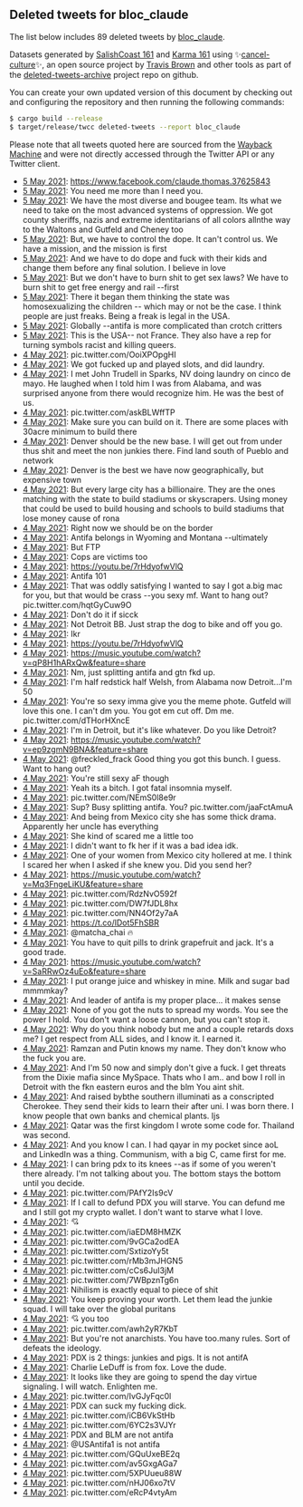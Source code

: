 ## Deleted tweets for bloc_claude

The list below includes 89 deleted tweets by
[bloc_claude](https://twitter.com/bloc_claude).



Datasets generated by [SalishCoast 161](https://twitter.com/SalishCoastA) and [Karma 161](https://twitter.com/KarmaOneSixOne)
using ✨[cancel-culture](https://github.com/travisbrown/cancel-culture)✨, an open source project by [Travis Brown](https://twitter.com/travisbrown) 
and other tools as part of the [deleted-tweets-archive](https://github.com/salcoast/deleted-tweets-archive/) project repo on github.

You can create your own updated version of this document by checking out and configuring the
repository and then running the following commands:

```bash
$ cargo build --release
$ target/release/twcc deleted-tweets --report bloc_claude
```

Please note that all tweets quoted here are sourced from the
[Wayback Machine](https://web.archive.org) and were not directly accessed through the Twitter API or
any Twitter client.

* [ 5 May 2021](https://web.archive.org/web/20210505004809/https://twitter.com/bloc_claude/status/1389743609742864386): https://www.facebook.com/claude.thomas.37625843
* [ 5 May 2021](https://web.archive.org/web/20210505002245/https://twitter.com/bloc_claude/status/1389737078389346309): You need me more than I need you.
* [ 5 May 2021](https://web.archive.org/web/20210505002228/https://twitter.com/bloc_claude/status/1389736992175534080): We have the most diverse and bougee team. Its what we need to take on the most advanced systems of oppression. We got county sheriffs, nazis and extreme identitarians of all colors allnthe way to the Waltons and Gutfeld and Cheney too
* [ 5 May 2021](https://web.archive.org/web/20210505001954/https://twitter.com/bloc_claude/status/1389736413457956882): But, we have to control the dope. It can't control us. We have a mission, and the mission is first
* [ 5 May 2021](https://web.archive.org/web/20210505001508/https://twitter.com/bloc_claude/status/1389735325501693954): And we have to do dope and fuck with their kids and change them before any final solution. I believe in love
* [ 5 May 2021](https://web.archive.org/web/20210505001445/https://twitter.com/bloc_claude/status/1389735103136473088): But we don't have to burn shit to get sex laws? We have to burn shit to get free energy and rail --first
* [ 5 May 2021](https://web.archive.org/web/20210505001248/https://twitter.com/bloc_claude/status/1389734747279142920): There it began them thinking the state was homosexualizing the children -- which may or not be the case. I think people are just freaks. Being a freak is legal in the USA.
* [ 5 May 2021](https://web.archive.org/web/20210505001042/https://twitter.com/bloc_claude/status/1389734080531546113): Globally --antifa is more complicated than crotch critters
* [ 5 May 2021](https://web.archive.org/web/20210505000633/https://twitter.com/bloc_claude/status/1389733029128585216): This is the USA-- not France. They also have a rep for turning symbols racist and killing queers.
* [ 4 May 2021](https://web.archive.org/web/20210504233137/https://twitter.com/bloc_claude/status/1389724248315412480): pic.twitter.com/OoiXPOpgHI
* [ 4 May 2021](https://web.archive.org/web/20210504231534/https://twitter.com/bloc_claude/status/1389720250581663752): We got fucked up and played slots, and did laundry.
* [ 4 May 2021](https://web.archive.org/web/20210504231443/https://twitter.com/bloc_claude/status/1389720003465916416): I met John Trudell in Sparks, NV doing laundry on cinco de mayo. He laughed when I told him I was from Alabama, and was surprised anyone from there would recognize him. He was the best of us.
* [ 4 May 2021](https://web.archive.org/web/20210504230645/https://twitter.com/bloc_claude/status/1389718020671561735): pic.twitter.com/askBLWffTP
* [ 4 May 2021](https://web.archive.org/web/20210504225716/https://twitter.com/bloc_claude/status/1389715465140903939): Make sure you can build on it. There are some places with 30acre minimum to build there
* [ 4 May 2021](https://web.archive.org/web/20210504225351/https://twitter.com/bloc_claude/status/1389714800830205952): Denver should be the new base. I will get out from under thus shit and meet the non junkies there. Find land south of Pueblo and network
* [ 4 May 2021](https://web.archive.org/web/20210504225241/https://twitter.com/bloc_claude/status/1389714358196912136): Denver is the best we have now geographically, but expensive town
* [ 4 May 2021](https://web.archive.org/web/20210504224910/https://twitter.com/bloc_claude/status/1389713382580834306): But every large city has a billionaire. They are the ones matching with the state to build stadiums or skyscrapers. Using money that could be used to build housing and schools to build stadiums that lose money cause of rona
* [ 4 May 2021](https://web.archive.org/web/20210504224537/https://twitter.com/bloc_claude/status/1389712028051324928): Right now we should be on the border
* [ 4 May 2021](https://web.archive.org/web/20210504224345/https://twitter.com/bloc_claude/status/1389711921033748480): Antifa belongs in Wyoming and Montana --ultimately
* [ 4 May 2021](https://web.archive.org/web/20210504224400/https://twitter.com/bloc_claude/status/1389711581467004930): But FTP
* [ 4 May 2021](https://web.archive.org/web/20210504224648/https://twitter.com/bloc_claude/status/1389711448562016258): Cops are victims too
* [ 4 May 2021](https://web.archive.org/web/20210504225221/https://twitter.com/bloc_claude/status/1389711225550954500): https://youtu.be/7rHdyofwVlQ
* [ 4 May 2021](https://web.archive.org/web/20210504224900/https://twitter.com/bloc_claude/status/1389710958306775045): Antifa 101
* [ 4 May 2021](https://web.archive.org/web/20210504205730/https://twitter.com/bloc_claude/status/1389685451359981575): That was oddly satisfying  I wanted to say I got a.big mac for you, but that would be crass --you sexy mf. Want to hang out? pic.twitter.com/hqtGyCuw9O
* [ 4 May 2021](https://web.archive.org/web/20210504205325/https://twitter.com/bloc_claude/status/1389684469511118863): Don't do it if sicck
* [ 4 May 2021](https://web.archive.org/web/20210504195142/https://twitter.com/bloc_claude/status/1389669002390253568): Not Detroit BB. Just strap the dog to bike and off you go.
* [ 4 May 2021](https://web.archive.org/web/20210504195032/https://twitter.com/bloc_claude/status/1389668623489413120): Ikr
* [ 4 May 2021](https://web.archive.org/web/20210504175257/https://twitter.com/bloc_claude/status/1389638435519008770): https://youtu.be/7rHdyofwVlQ
* [ 4 May 2021](https://web.archive.org/web/20210504180331/https://twitter.com/bloc_claude/status/1389630959000203266): https://music.youtube.com/watch?v=qP8H1hARxQw&feature=share
* [ 4 May 2021](https://web.archive.org/web/20210504174107/https://twitter.com/bloc_claude/status/1389627334316134401): Nm, just splitting antifa and gtn fkd up.
* [ 4 May 2021](https://web.archive.org/web/20210504171126/https://twitter.com/bloc_claude/status/1389623336163069956): I'm half redstick half Welsh, from Alabama now Detroit...I'm 50
* [ 4 May 2021](https://web.archive.org/web/20210504165028/https://twitter.com/bloc_claude/status/1389621931184361472): You're so sexy imma give you the meme phote. Gutfeld will love this one. I can't dm you. You got em cut off. Dm me. pic.twitter.com/dTHorHXncE
* [ 4 May 2021](https://web.archive.org/web/20210504163705/https://twitter.com/bloc_claude/status/1389618367120777221): I'm in Detroit, but it's like whatever. Do you like Detroit?
* [ 4 May 2021](https://web.archive.org/web/20210504161709/https://twitter.com/bloc_claude/status/1389614393676161026): https://music.youtube.com/watch?v=ep9zgmN9BNA&feature=share
* [ 4 May 2021](https://web.archive.org/web/20210504161402/https://twitter.com/bloc_claude/status/1389614304605917184): @freckled_frack Good thing you got this bunch. I guess. Want to hang out?
* [ 4 May 2021](https://web.archive.org/web/20210504163103/https://twitter.com/bloc_claude/status/1389613929668780034): You're still sexy aF though
* [ 4 May 2021](https://web.archive.org/web/20210504161950/https://twitter.com/bloc_claude/status/1389613423135272962): Yeah its a bitch. I got fatal insomnia myself.
* [ 4 May 2021](https://web.archive.org/web/20210504161835/https://twitter.com/bloc_claude/status/1389612825547583491): pic.twitter.com/NEmS0l8e9r
* [ 4 May 2021](https://web.archive.org/web/20210504161839/https://twitter.com/bloc_claude/status/1389606018360004608): Sup? Busy splitting antifa. You? pic.twitter.com/jaaFctAmuA
* [ 4 May 2021](https://web.archive.org/web/20210504142002/https://twitter.com/bloc_claude/status/1389585432753680392): And being from Mexico city she has some thick drama. Apparently her uncle has everything
* [ 4 May 2021](https://web.archive.org/web/20210504141618/https://twitter.com/bloc_claude/status/1389584596954763264): She kind of scared me a little too
* [ 4 May 2021](https://web.archive.org/web/20210504141520/https://twitter.com/bloc_claude/status/1389584369136852996): I didn't want to fk her if it was a bad idea idk.
* [ 4 May 2021](https://web.archive.org/web/20210504141437/https://twitter.com/bloc_claude/status/1389584144137605122): One of your women from Mexico city hollered at me.  I think I scared her when I asked if she knew you. Did you send her?
* [ 4 May 2021](https://web.archive.org/web/20210504141251/https://twitter.com/bloc_claude/status/1389583623121252353): https://music.youtube.com/watch?v=Mq3FngeLiKU&feature=share
* [ 4 May 2021](https://web.archive.org/web/20210504140954/https://twitter.com/bloc_claude/status/1389582649354866788): pic.twitter.com/RdzNvO592f
* [ 4 May 2021](https://web.archive.org/web/20210504140829/https://twitter.com/bloc_claude/status/1389582467674279942): pic.twitter.com/DW7fJDL8hx
* [ 4 May 2021](https://web.archive.org/web/20210504140739/https://twitter.com/bloc_claude/status/1389582304604041218): pic.twitter.com/NN4Of2y7aA
* [ 4 May 2021](https://web.archive.org/web/20210504135754/https://twitter.com/bloc_claude/status/1389580045551906822): https://t.co/lDot5FhSBR
* [ 4 May 2021](https://web.archive.org/web/20210504134639/https://twitter.com/bloc_claude/status/1389577214392418306): @matcha_chai 🔥
* [ 4 May 2021](https://web.archive.org/web/20210504134933/https://twitter.com/bloc_claude/status/1389576640716492805): You have to quit pills to drink grapefruit and jack. It's a good trade.
* [ 4 May 2021](https://web.archive.org/web/20210504134639/https://twitter.com/bloc_claude/status/1389575914921631758): https://music.youtube.com/watch?v=SaRRwOz4uEo&feature=share
* [ 4 May 2021](https://web.archive.org/web/20210504134051/https://twitter.com/bloc_claude/status/1389575616903647233): I put orange juice and whiskey in mine. Milk and sugar bad mmmmkay?
* [ 4 May 2021](https://web.archive.org/web/20210504132720/https://twitter.com/bloc_claude/status/1389568687053619204): And leader of antifa is my proper place... it makes sense
* [ 4 May 2021](https://web.archive.org/web/20210504131331/https://twitter.com/bloc_claude/status/1389568464986181632): None of you got the nuts to spread my words. You see the power I hold. You don't want a loose cannon, but you can't stop it.
* [ 4 May 2021](https://web.archive.org/web/20210504132106/https://twitter.com/bloc_claude/status/1389568050970644483): Why do you think nobody but me and a couple retards doxs me? I get respect from ALL sides, and I know it. I earned it.
* [ 4 May 2021](https://web.archive.org/web/20210504130226/https://twitter.com/bloc_claude/status/1389565731063357446): Ramzan and Putin knows my name. They don't know who the fuck you are.
* [ 4 May 2021](https://web.archive.org/web/20210504130010/https://twitter.com/bloc_claude/status/1389565298785783809): And I'm 50 now and simply don't give a fuck. I get threats from the Dixie mafia since MySpace. Thats who I am.. and bow I roll in Detroit with the fkn eastern euros and the blm You aint shit.
* [ 4 May 2021](https://web.archive.org/web/20210504130732/https://twitter.com/bloc_claude/status/1389564857125584899): And raised bybthe southern illuminati as a conscripted Cherokee. They send their kids to learn their after uni. I was born there. I know people that own banks and chemical plants. Ijs
* [ 4 May 2021](https://web.archive.org/web/20210504130516/https://twitter.com/bloc_claude/status/1389564408230260740): Qatar was the first kingdom I wrote some code for. Thailand was second.
* [ 4 May 2021](https://web.archive.org/web/20210504130130/https://twitter.com/bloc_claude/status/1389564019296641037): And you know I can. I had qayar in my pocket since aoL and LinkedIn was a thing. Communism, with a big C, came first for me.
* [ 4 May 2021](https://web.archive.org/web/20210504124005/https://twitter.com/bloc_claude/status/1389559929745383426): I can bring pdx to its knees --as if some of you weren't there already. I'm not talking about you. The bottom stays the bottom until you decide.
* [ 4 May 2021](https://web.archive.org/web/20210504124049/https://twitter.com/bloc_claude/status/1389559558671110164): pic.twitter.com/PAfY2Is9cV
* [ 4 May 2021](https://web.archive.org/web/20210504123803/https://twitter.com/bloc_claude/status/1389559418518376449): If I call to defund PDX you will starve. You can defund me and I still got my crypto wallet. I don't want to starve what I love.
* [ 4 May 2021](https://web.archive.org/web/20210504123623/https://twitter.com/bloc_claude/status/1389558787237990401): 💘
* [ 4 May 2021](https://web.archive.org/web/20210504123600/https://twitter.com/bloc_claude/status/1389558487701721098): pic.twitter.com/iaEDM8HMZK
* [ 4 May 2021](https://web.archive.org/web/20210504123343/https://twitter.com/bloc_claude/status/1389558219639492609): pic.twitter.com/9vGCa2odEA
* [ 4 May 2021](https://web.archive.org/web/20210504124305/https://twitter.com/bloc_claude/status/1389558138391744515): pic.twitter.com/SxtizoYy5t
* [ 4 May 2021](https://web.archive.org/web/20210504123840/https://twitter.com/bloc_claude/status/1389558043130597381): pic.twitter.com/rMb3mJHGN5
* [ 4 May 2021](https://web.archive.org/web/20210504123601/https://twitter.com/bloc_claude/status/1389557991469428741): pic.twitter.com/cCs6JuI3jM
* [ 4 May 2021](https://web.archive.org/web/20210504124126/https://twitter.com/bloc_claude/status/1389557927502139398): pic.twitter.com/7WBpznTg6n
* [ 4 May 2021](https://web.archive.org/web/20210504122635/https://twitter.com/bloc_claude/status/1389556419448410113): Nihilism is exactly equal to piece of shit
* [ 4 May 2021](https://web.archive.org/web/20210504122717/https://twitter.com/bloc_claude/status/1389555616713265152): You keep proving your worth. Let them lead the junkie squad. I will take over the global puritans
* [ 4 May 2021](https://web.archive.org/web/20210504121935/https://twitter.com/bloc_claude/status/1389555174998482945): 💘 you too
* [ 4 May 2021](https://web.archive.org/web/20210504121954/https://twitter.com/bloc_claude/status/1389554977098633221): pic.twitter.com/awh2yR7KbT
* [ 4 May 2021](https://web.archive.org/web/20210504122003/https://twitter.com/bloc_claude/status/1389554850631913477): But you're not anarchists. You have too.many rules. Sort of defeats the ideology.
* [ 4 May 2021](https://web.archive.org/web/20210504121416/https://twitter.com/bloc_claude/status/1389553481409777665): PDX is 2 things: junkies and pigs. It is not antifA
* [ 4 May 2021](https://web.archive.org/web/20210504121200/https://twitter.com/bloc_claude/status/1389553004253171719): Charlie LeDuff is from fox. Love the dude.
* [ 4 May 2021](https://web.archive.org/web/20210504120724/https://twitter.com/bloc_claude/status/1389552121213763586): It looks like they are going to spend the day virtue signaling. I will watch. Enlighten me.
* [ 4 May 2021](https://web.archive.org/web/20210504120034/https://twitter.com/bloc_claude/status/1389550283886317569): pic.twitter.com/IvGJyFqc0l
* [ 4 May 2021](https://web.archive.org/web/20210504115755/https://twitter.com/bloc_claude/status/1389549475312582658): PDX can suck my fucking dick.
* [ 4 May 2021](https://web.archive.org/web/20210504115524/https://twitter.com/bloc_claude/status/1389549161155006465): pic.twitter.com/iCB6VkStHb
* [ 4 May 2021](https://web.archive.org/web/20210504115514/https://twitter.com/bloc_claude/status/1389549111330885635): pic.twitter.com/6YC2s3VJYr
* [ 4 May 2021](https://web.archive.org/web/20210504115456/https://twitter.com/bloc_claude/status/1389549020566151174): PDX and BLM are not antifa
* [ 4 May 2021](https://web.archive.org/web/20210504115352/https://twitter.com/bloc_claude/status/1389548650251145218): @USAntifa1  is not antifa
* [ 4 May 2021](https://web.archive.org/web/20210504115238/https://twitter.com/bloc_claude/status/1389548337704095748): pic.twitter.com/GQuUxeBE2q
* [ 4 May 2021](https://web.archive.org/web/20210504115159/https://twitter.com/bloc_claude/status/1389548280409952260): pic.twitter.com/av5GxgAGa7
* [ 4 May 2021](https://web.archive.org/web/20210504115209/https://twitter.com/bloc_claude/status/1389548185455153156): pic.twitter.com/5XPUueu88W
* [ 4 May 2021](https://web.archive.org/web/20210504115251/https://twitter.com/bloc_claude/status/1389548121974317057): pic.twitter.com/nHJ06xo7tV
* [ 4 May 2021](https://web.archive.org/web/20210504114811/https://twitter.com/bloc_claude/status/1389547282035613697): pic.twitter.com/eRcP4vtyAm
